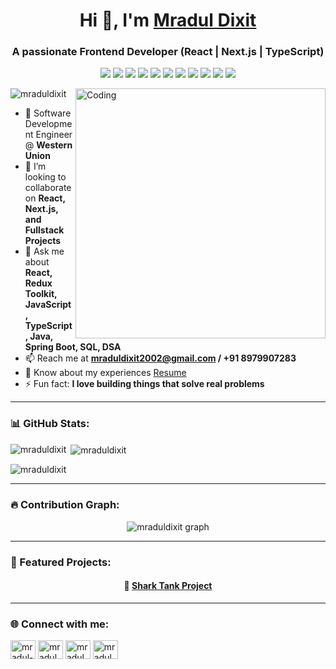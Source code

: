 <h1 align="center">
  Hi 👋, I'm <a href="https://new-portfolio-pink-delta.vercel.app/" target="_blank">Mradul Dixit</a>
</h1>
<h3 align="center">A passionate Frontend Developer (React | Next.js | TypeScript)</h3>

<p align="center">
  <!-- Tech badges -->
  <img src="https://img.shields.io/badge/JavaScript-F7DF1E?style=for-the-badge&logo=javascript&logoColor=black"/>
  <img src="https://img.shields.io/badge/TypeScript-007ACC?style=for-the-badge&logo=typescript&logoColor=white"/>
  <img src="https://img.shields.io/badge/React-20232A?style=for-the-badge&logo=react&logoColor=61DAFB"/>
  <img src="https://img.shields.io/badge/Next.js-000000?style=for-the-badge&logo=next.js&logoColor=white"/>
  <img src="https://img.shields.io/badge/Redux-764ABC?style=for-the-badge&logo=redux&logoColor=white"/>
  <img src="https://img.shields.io/badge/TailwindCSS-38B2AC?style=for-the-badge&logo=tailwind-css&logoColor=white"/>
  <img src="https://img.shields.io/badge/Java-007396?style=for-the-badge&logo=java&logoColor=white"/>
  <img src="https://img.shields.io/badge/SpringBoot-6DB33F?style=for-the-badge&logo=spring&logoColor=white"/>
  <img src="https://img.shields.io/badge/MySQL-4479A1?style=for-the-badge&logo=mysql&logoColor=white"/>
  <img src="https://img.shields.io/badge/Postman-FF6C37?style=for-the-badge&logo=postman&logoColor=white"/>
  <img src="https://img.shields.io/badge/Git-F05032?style=for-the-badge&logo=git&logoColor=white"/>
</p>

<img align="right" alt="Coding" width="400" src="https://cdn.dribbble.com/users/1059583/screenshots/4171367/media/34e69eb61a7bd8dea1c957a8b82605a7.gif">
<p align="left"> <img src="https://komarev.com/ghpvc/?username=mraduldixit&label=Profile%20views&color=0e75b6&style=flat" alt="mraduldixit" /> </p>

- 🌱 Software Development Engineer @ **Western Union**  
- 👯 I’m looking to collaborate on **React, Next.js, and Fullstack Projects**  
- 💬 Ask me about **React, Redux Toolkit, JavaScript, TypeScript, Java, Spring Boot, SQL, DSA**  
- 📫 Reach me at **mraduldixit2002@gmail.com / +91 8979907283**  
- 📄 Know about my experiences [Resume](https://bit.ly/mradul_software_engineer) 
- ⚡ Fun fact: **I love building things that solve real problems**  


---

<h3 align="left">📊 GitHub Stats:</h3>
<p><img align="left" src="https://github-readme-stats.vercel.app/api/top-langs?username=mraduldixit&show_icons=true&locale=en&layout=compact&theme=tokyonight" alt="mraduldixit" /></p>
<p>&nbsp;<img align="center" src="https://github-readme-stats.vercel.app/api?username=mraduldixit&show_icons=true&locale=en&theme=tokyonight" alt="mraduldixit" /></p>
<p><img align="center" src="https://github-readme-streak-stats.herokuapp.com/?user=mraduldixit&theme=tokyonight" alt="mraduldixit" /></p>

---

<h3 align="left">🔥 Contribution Graph:</h3>
<p align="center">
  <img src="https://github-readme-activity-graph.vercel.app/graph?username=mraduldixit&theme=tokyo-night" alt="mraduldixit graph" />
</p>

---

<h3 align="left">🚀 Featured Projects:</h3>

<h4 align="center">🦈 <a href="https://new-portfolio-pink-delta.vercel.app/" target="_blank">Shark Tank Project</a></h4>



---

<h3 align="left">🌐 Connect with me:</h3>
<p align="left">
<a href="https://linkedin.com/in/mradul-dixit-profile" target="blank"><img align="center" src="https://raw.githubusercontent.com/rahuldkjain/github-profile-readme-generator/master/src/images/icons/Social/linked-in-alt.svg" alt="mradul-dixit-profile" height="30" width="40" /></a>
<a href="https://github.com/mraduldixit" target="blank"><img align="center" src="https://raw.githubusercontent.com/rahuldkjain/github-profile-readme-generator/master/src/images/icons/Social/github.svg" alt="mraduldixit" height="30" width="40" /></a>
<a href="https://leetcode.com/u/mraduldixit/" target="blank"><img align="center" src="https://raw.githubusercontent.com/rahuldkjain/github-profile-readme-generator/master/src/images/icons/Social/leet-code.svg" alt="mraduldixit" height="30" width="40" /></a>
<a href="https://auth.geeksforgeeks.org/user/mradulofficial123" target="blank"><img align="center" src="https://raw.githubusercontent.com/rahuldkjain/github-profile-readme-generator/master/src/images/icons/Social/geeks-for-geeks.svg" alt="mradulofficial123" height="30" width="40" /></a>
</p>
